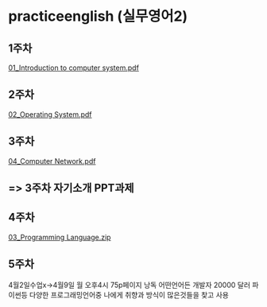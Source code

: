 # practiceenglish (실무영어2)

## 1주차

[01_Introduction to computer system.pdf](https://github.com/user-attachments/files/19358964/01_Introduction.to.computer.system.pdf)


## 2주차

[02_Operating System.pdf](https://github.com/user-attachments/files/19358967/02_Operating.System.pdf)

## 3주차 

[04_Computer Network.pdf](https://github.com/user-attachments/files/19358971/04_Computer.Network.pdf)

## => 3주차 자기소개 PPT과제


## 4주차
[03_Programming Language.zip](https://github.com/user-attachments/files/19463087/03_Programming.Language.zip)


## 5주차
4월2일수업x->4월9일 월 오후4시 
75p페이지 낭독
어떤언어든  개발자 20000 달러
파이썬등 
다양한 프로그래밍언어중 나에게 취향과 방식이 많은것들을 찾고 사용
